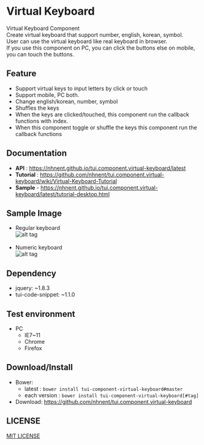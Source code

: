 Virtual Keyboard
===============
Virtual Keyboard Component<br>
Create virtual keyboard that support number, english, korean, symbol.<br>
User can use the virtual keyboard like real keyboard in browser.<br>
If you use this component on PC, you can click the buttons else on mobile, you can touch the buttons.

## Feature
* Support virtual keys to input letters by click or touch
* Support mobile, PC both.
* Change english/korean, number, symbol
* Shuffles the keys
* When the keys are clicked/touched, this component run the callback functions with index.
* When this component toggle or shuffle the keys this component run the callback functions

## Documentation
* **API** : https://nhnent.github.io/tui.component.virtual-keyboard/latest
* **Tutorial** : https://github.com/nhnent/tui.component.virtual-keyboard/wiki/Virtual-Keyboard-Tutorial
* **Sample** - https://nhnent.github.io/tui.component.virtual-keyboard/latest/tutorial-desktop.html


## Sample Image
* Regular keyboard<br>
![alt tag](https://nhnent.github.io/tui.component.virtual-keyboard/vknormal.png)<br><br>
* Numeric keyboard<br>
![alt tag](https://nhnent.github.io/tui.component.virtual-keyboard/vksample.png)

## Dependency
* jquery: ~1.8.3
* tui-code-snippet: ~1.1.0

## Test environment
* PC
	* IE7~11
	* Chrome
	* Firefox


## Download/Install
* Bower:
   * latest : `bower install tui-component-virtual-keyboard#master`
   * each version : `bower install tui-component-virtual-keyboard[#tag]`
* Download: https://github.com/nhnent/tui.component.virtual-keyboard

## LICENSE
[MIT LICENSE](LICENSE)
